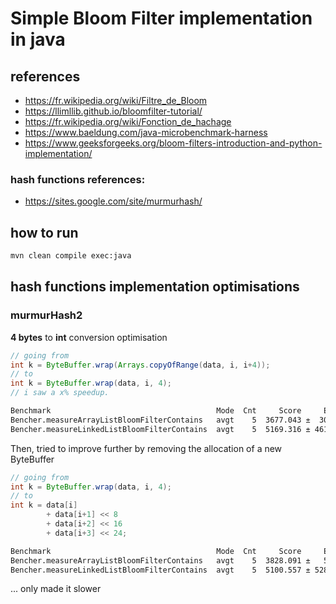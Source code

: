 # Simple Bloom Filter implementation in java
## references
- https://fr.wikipedia.org/wiki/Filtre_de_Bloom
- https://llimllib.github.io/bloomfilter-tutorial/
- https://fr.wikipedia.org/wiki/Fonction_de_hachage
- https://www.baeldung.com/java-microbenchmark-harness
- https://www.geeksforgeeks.org/bloom-filters-introduction-and-python-implementation/
### hash functions references:
- https://sites.google.com/site/murmurhash/

## how to run
```bash
mvn clean compile exec:java
```

## hash functions implementation optimisations
### murmurHash2

**4 bytes** to **int** conversion optimisation
```java
// going from 
int k = ByteBuffer.wrap(Arrays.copyOfRange(data, i, i+4));
// to
int k = ByteBuffer.wrap(data, i, 4);
// i saw a x% speedup.
```
```txt
Benchmark                                     Mode  Cnt     Score     Error  Units
Bencher.measureArrayListBloomFilterContains   avgt    5  3677.043 ±  30.270  ns/op
Bencher.measureLinkedListBloomFilterContains  avgt    5  5169.316 ± 461.229  ns/op
```

Then, tried to improve further by removing the allocation of a new ByteBuffer
```java
// going from 
int k = ByteBuffer.wrap(data, i, 4);
// to
int k = data[i]
        + data[i+1] << 8
        + data[i+2] << 16
        + data[i+3] << 24;
```
```txt
Benchmark                                     Mode  Cnt     Score     Error  Units
Bencher.measureArrayListBloomFilterContains   avgt    5  3828.091 ±   5.912  ns/op
Bencher.measureLinkedListBloomFilterContains  avgt    5  5100.557 ± 528.067  ns/op
```

... only made it slower
